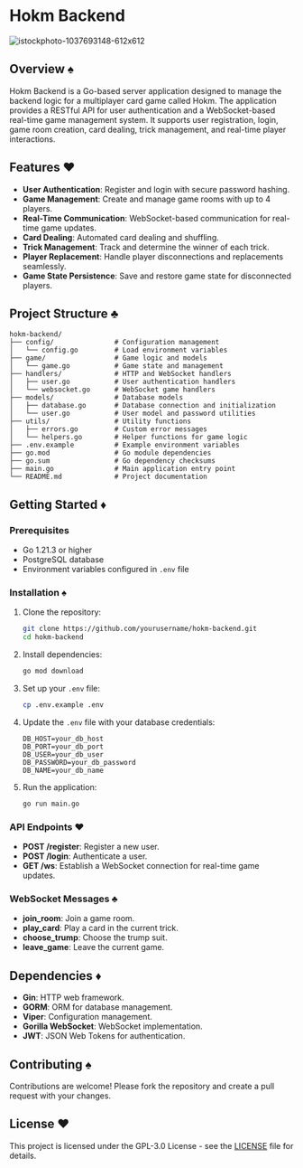 # Hokm Backend

![istockphoto-1037693148-612x612](https://github.com/user-attachments/assets/037bf4a5-d5ac-4090-a7e7-9fd421d7e2cd)


## Overview ♠️

Hokm Backend is a Go-based server application designed to manage the backend logic for a multiplayer card game called Hokm. The application provides a RESTful API for user authentication and a WebSocket-based real-time game management system. It supports user registration, login, game room creation, card dealing, trick management, and real-time player interactions.

## Features ♥️

- **User Authentication**: Register and login with secure password hashing.
- **Game Management**: Create and manage game rooms with up to 4 players.
- **Real-Time Communication**: WebSocket-based communication for real-time game updates.
- **Card Dealing**: Automated card dealing and shuffling.
- **Trick Management**: Track and determine the winner of each trick.
- **Player Replacement**: Handle player disconnections and replacements seamlessly.
- **Game State Persistence**: Save and restore game state for disconnected players.

## Project Structure ♣️

```
hokm-backend/
├── config/               # Configuration management
│   └── config.go         # Load environment variables
├── game/                 # Game logic and models
│   └── game.go           # Game state and management
├── handlers/             # HTTP and WebSocket handlers
│   ├── user.go           # User authentication handlers
│   └── websocket.go      # WebSocket game handlers
├── models/               # Database models
│   ├── database.go       # Database connection and initialization
│   └── user.go           # User model and password utilities
├── utils/                # Utility functions
│   ├── errors.go         # Custom error messages
│   └── helpers.go        # Helper functions for game logic
├── .env.example          # Example environment variables
├── go.mod                # Go module dependencies
├── go.sum                # Go dependency checksums
├── main.go               # Main application entry point
└── README.md             # Project documentation
```

## Getting Started ♦️

### Prerequisites

- Go 1.21.3 or higher
- PostgreSQL database
- Environment variables configured in `.env` file

### Installation ♠️

1. Clone the repository:

   ```sh
   git clone https://github.com/yourusername/hokm-backend.git
   cd hokm-backend
   ```

2. Install dependencies:

   ```sh
   go mod download
   ```

3. Set up your `.env` file:

   ```sh
   cp .env.example .env
   ```

4. Update the `.env` file with your database credentials:

   ```env
   DB_HOST=your_db_host
   DB_PORT=your_db_port
   DB_USER=your_db_user
   DB_PASSWORD=your_db_password
   DB_NAME=your_db_name
   ```

5. Run the application:
   ```sh
   go run main.go
   ```

### API Endpoints ♥️

- **POST /register**: Register a new user.
- **POST /login**: Authenticate a user.
- **GET /ws**: Establish a WebSocket connection for real-time game updates.

### WebSocket Messages ♣️

- **join_room**: Join a game room.
- **play_card**: Play a card in the current trick.
- **choose_trump**: Choose the trump suit.
- **leave_game**: Leave the current game.

## Dependencies ♦️

- **Gin**: HTTP web framework.
- **GORM**: ORM for database management.
- **Viper**: Configuration management.
- **Gorilla WebSocket**: WebSocket implementation.
- **JWT**: JSON Web Tokens for authentication.

## Contributing ♠️

Contributions are welcome! Please fork the repository and create a pull request with your changes.

## License ♥️

This project is licensed under the GPL-3.0 License - see the [LICENSE](LICENSE) file for details.
